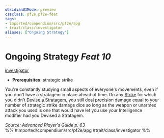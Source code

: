```yaml
---
obsidianUIMode: preview
cssclass: pf2e,pf2e-feat
tags:
- imported/compendium/src/pf2e/apg
- trait/class/investigator
aliases: ["Ongoing Strategy"]
---
```

# Ongoing Strategy  *Feat 10*  
[investigator](rules/traits/investigator-apg.md)  

- **Prerequisites**: strategic strike

You're constantly studying small aspects of everyone's movements, even if you don't have a stratagem in place ahead of time. On any [Strike](strike.md) for which you didn't [Devise a Stratagem](devise-a-stratagem-apg.md), you still deal precision damage equal to your number of strategic strike damage dice so long as the weapon or unarmed attack you used is one that would have let you use your Intelligence modifier had you Devised a Stratagem.

*Source: Advanced Player's Guide p. 63*  
%% #imported/compendium/src/pf2e/apg #trait/class/investigator %%